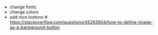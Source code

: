* change fonts
* change colors
* add nice buttons # https://stackoverflow.com/questions/45263904/how-to-define-image-as-a-background-button
